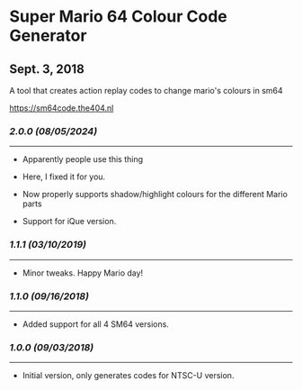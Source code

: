 # Super Mario 64 Colour Code Generator
## Sept. 3, 2018

A tool that creates action replay codes to change mario's colours in sm64

https://sm64code.the404.nl

### *2.0.0 (08/05/2024)*
------------------------
- Apparently people use this thing
- Here, I fixed it for you.

- Now properly supports shadow/highlight colours for the different Mario parts
- Support for iQue version.

### *1.1.1 (03/10/2019)*
------------------------
- Minor tweaks. Happy Mario day!

### *1.1.0 (09/16/2018)*
------------------------
- Added support for all 4 SM64 versions.

### *1.0.0 (09/03/2018)*
------------------------
- Initial version, only generates codes for NTSC-U version.

